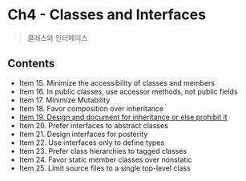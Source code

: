 # Ch4 - Classes and Interfaces
> 클래스와 인터페이스 

## Contents 
- Item 15. Minimize the accessibility of classes and members
- Item 16. In public classes, use  accessor methods, not public fields
- Item 17. Minimize Mutability
- Item 18. Favor composition over inheritance
- [Item 19. Design and document for inheritance or else prohibit it](./ch4/item19.md)
- Item 20. Prefer interfaces to abstract classes
- Item 21. Design interfaces for posterity
- Item 22. Use interfaces only to define types
- Item 23. Prefer class hierarchies to tagged classes
- Item 24. Favor static member classes over nonstatic
- Item 25. Limit source files to a single top-level class
